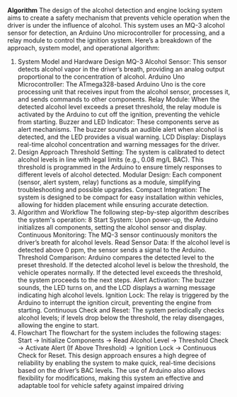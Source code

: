 **Algorithm**
The design of the alcohol detection and engine locking system aims to create a safety mechanism that 
prevents vehicle operation when the driver is under the influence of alcohol. This system uses an MQ-3 
alcohol sensor for detection, an Arduino Uno microcontroller for processing, and a relay module to control 
the ignition system. Here’s a breakdown of the approach, system model, and operational algorithm: 
1. System Model and Hardware Design 
MQ-3 Alcohol Sensor: This sensor detects alcohol vapor in the driver’s breath, providing an analog output 
proportional to the concentration of alcohol. 
Arduino Uno Microcontroller: The ATmega328-based Arduino Uno is the core processing unit that 
receives input from the alcohol sensor, processes it, and sends commands to other components. 
Relay Module: When the detected alcohol level exceeds a preset threshold, the relay module is activated 
by the Arduino to cut off the ignition, preventing the vehicle from starting. Buzzer and LED Indicator: 
These components serve as alert mechanisms. The buzzer sounds an audible alert when alcohol is 
detected, and the LED provides a visual warning. 
LCD Display: Displays real-time alcohol concentration and warning messages for the driver. 
2. Design Approach 
Threshold Setting: The system is calibrated to detect alcohol levels in line with legal limits (e.g., 0.08 
mg/L BAC). This threshold is programmed in the Arduino to ensure timely responses to different levels 
of alcohol detected. 
Modular Design: Each component (sensor, alert system, relay) functions as a module, simplifying 
troubleshooting and possible upgrades. 
Compact Integration: The system is designed to be compact for easy installation within vehicles, allowing 
for hidden placement while ensuring accurate detection. 
3. Algorithm and Workflow 
The following step-by-step algorithm describes the system's operation: 
8
Start System: Upon power-up, the Arduino initializes all components, setting the alcohol sensor and 
display. 
Continuous Monitoring: The MQ-3 sensor continuously monitors the driver’s breath for alcohol levels. 
Read Sensor Data: If the alcohol level is detected above 0 ppm, the sensor sends a signal to the Arduino. 
Threshold Comparison: Arduino compares the detected level to the preset threshold. 
If the detected alcohol level is below the threshold, the vehicle operates normally. 
If the detected level exceeds the threshold, the system proceeds to the next steps. 
Alert Activation: The buzzer sounds, the LED turns on, and the LCD displays a warning message 
indicating high alcohol levels. 
Ignition Lock: The relay is triggered by the Arduino to interrupt the ignition circuit, preventing the engine 
from starting. 
Continuous Check and Reset: The system periodically checks alcohol levels; if levels drop below the 
threshold, the relay disengages, allowing the engine to start. 
4. Flowchart 
The flowchart for the system includes the following stages: 
Start → Initialize Components → Read Alcohol Level → Threshold Check → Activate Alert (If 
Above Threshold) → Ignition Lock → Continuous Check for Reset. This design approach ensures a 
high degree of reliability by enabling the system to make quick, real-time decisions based on the 
driver’s BAC levels. The use of Arduino also allows flexibility for modifications, making this system an 
effective and adaptable tool for vehicle safety against impaired driving
